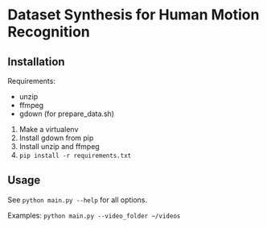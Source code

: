 # Dataset Synthesis for Human Motion Recognition

## Installation

Requirements:
 - unzip
 - ffmpeg
 - gdown (for prepare_data.sh)

1. Make a virtualenv
2. Install gdown from pip
3. Install unzip and ffmpeg
4. `pip install -r requirements.txt`

## Usage

See `python main.py --help` for all options.

Examples:
`python main.py --video_folder ~/videos`